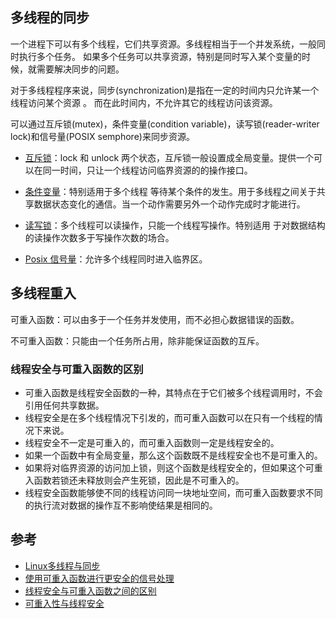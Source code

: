 ## 多线程的同步

一个进程下可以有多个线程，它们共享资源。多线程相当于一个并发系统，一般同时执行多个任务。
如果多个任务可以共享资源，特别是同时写入某个变量的时候，就需要解决同步的问题。

对于多线程程序来说，同步(synchronization)是指在一定的时间内只允许某一个线程访问某个资源 。
而在此时间内，不允许其它的线程访问该资源。

可以通过互斥锁(mutex)，条件变量(condition variable)，读写锁(reader-writer lock)和信号量(POSIX semphore)来同步资源。

* [互斥锁](https://github.com/steveLauwh/Network-Programming/tree/master/Mutex%20And%20Condition%20Variable)：lock 和 unlock
两个状态，互斥锁一般设置成全局变量。提供一个可以在同一时间，只让一个线程访问临界资源的的操作接口。

* [条件变量](https://github.com/steveLauwh/Network-Programming/edit/master/Mutex%20And%20Condition%20Variable)：特别适用于多个线程
等待某个条件的发生。用于多线程之间关于共享数据状态变化的通信。当一个动作需要另外一个动作完成时才能进行。

* [读写锁](https://github.com/steveLauwh/Network-Programming/tree/master/Read-Write%20Lock)：多个线程可以读操作，只能一个线程写操作。特别适用
于对数据结构的读操作次数多于写操作次数的场合。

* [Posix 信号量](https://github.com/steveLauwh/Network-Programming/tree/master/Posix%20semaphore)：允许多个线程同时进入临界区。

## 多线程重入

可重入函数：可以由多于一个任务并发使用，而不必担心数据错误的函数。

不可重入函数：只能由一个任务所占用，除非能保证函数的互斥。

### 线程安全与可重入函数的区别

* 可重入函数是线程安全函数的一种，其特点在于它们被多个线程调用时，不会引用任何共享数据。
* 线程安全是在多个线程情况下引发的，而可重入函数可以在只有一个线程的情况下来说。
* 线程安全不一定是可重入的，而可重入函数则一定是线程安全的。
* 如果一个函数中有全局变量，那么这个函数既不是线程安全也不是可重入的。
* 如果将对临界资源的访问加上锁，则这个函数是线程安全的，但如果这个可重入函数若锁还未释放则会产生死锁，因此是不可重入的。
* 线程安全函数能够使不同的线程访问同一块地址空间，而可重入函数要求不同的执行流对数据的操作互不影响使结果是相同的。

## 参考

* [Linux多线程与同步](http://www.cnblogs.com/vamei/archive/2012/10/09/2715393.html)
* [使用可重入函数进行更安全的信号处理](https://www.ibm.com/developerworks/cn/linux/l-reent.html)
* [线程安全与可重入函数之间的区别](http://m.blog.csdn.net/WX_East/article/details/74002268)
* [可重入性与线程安全](http://www.cnblogs.com/zhaoyl/archive/2012/10/03/2711018.html)

